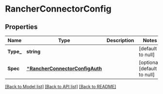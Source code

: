 # RancherConnectorConfig

## Properties
Name | Type | Description | Notes
------------ | ------------- | ------------- | -------------
**Type_** | **string** |  | [default to null]
**Spec** | [***RancherConnectorConfigAuth**](RancherConnectorConfigAuth.md) |  | [optional] [default to null]

[[Back to Model list]](../README.md#documentation-for-models) [[Back to API list]](../README.md#documentation-for-api-endpoints) [[Back to README]](../README.md)

